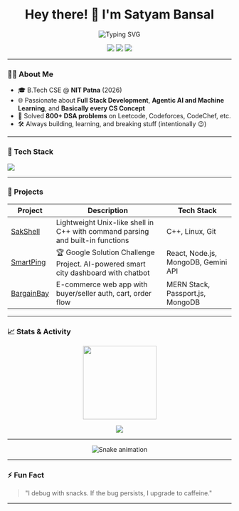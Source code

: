 <h1 align="center">Hey there! 👋 I'm Satyam Bansal</h1>
<p align="center">
  <img src="https://readme-typing-svg.herokuapp.com?font=Fira+Code&size=24&pause=1000&color=F7D745&center=true&vCenter=true&width=435&lines=Full-Stack+Developer;Problem+Solver;800%2B+DSA+Problems+Solved;AI%2FML+Enthusiast;Agentic%2AI;r" alt="Typing SVG" />
</p>

<p align="center">
  <a href="https://github.com/satty0104"><img src="https://img.shields.io/github/followers/Saksham-3114?label=Follow&style=social" /></a>
  <a href="https://www.linkedin.com/in/bansalsatyam/"><img src="https://img.shields.io/badge/LinkedIn-blue?logo=linkedin&style=flat&logoColor=white" /></a>
  <a href="mailto:satyambansal914@gmail.com"><img src="https://img.shields.io/badge/Gmail-D14836?style=flat&logo=gmail&logoColor=white" /></a>
 
</p>

---

### 👨‍💻 About Me
- 🎓 B.Tech CSE @ **NIT Patna** (2026)
- 🌐 Passionate about **Full Stack Development**, **Agentic AI and Machine Learning**, and **Basically every CS Concept**
- 🧠 Solved **800+ DSA problems** on Leetcode, Codeforces, CodeChef, etc.
- 🛠️ Always building, learning, and breaking stuff (intentionally 😉)

---

### 🔧 Tech Stack
<p>
  <img src="https://skillicons.dev/icons?i=cpp,java,js,py,mongodb,html,css,docker,git,github,linux,aws,gcp,tensorflow,pytorch,opencv,flask" />
</p>

---

### 🚀 Projects

| Project | Description | Tech Stack |
|--------|-------------|------------|
| [SakShell](https://github.com/Saksham-3114/SakShell) | Lightweight Unix-like shell in C++ with command parsing and built-in functions | C++, Linux, Git |
| [SmartPing](https://smartping.vercel.app/) | 🏆 Google Solution Challenge Project. AI-powered smart city dashboard with chatbot | React, Node.js, MongoDB, Gemini API |
| [BargainBay](https://github.com/Saksham-3114/E-Commerce-Web-Application) | E-commerce web app with buyer/seller auth, cart, order flow | MERN Stack, Passport.js, MongoDB |

---

### 📈 Stats & Activity

<p align="center">
    

  <img src="https://github-readme-stats.vercel.app/api/top-langs/?username=satty0104&layout=compact&theme=radical" height="165"/>
</p>

<p align="center">
  <img src="https://github-profile-summary-cards.vercel.app/api/cards/profile-details?username=satty0104&theme=tokyonight" />
</p>

---

<div align="center">
  <img src="https://raw.githubusercontent.com/satty0104/satty0104/output/github-contribution-grid-snake-dark.svg?palette=github-dark" alt="Snake animation" />
</div>

---


### ⚡ Fun Fact

> "I debug with snacks. If the bug persists, I upgrade to caffeine."

---

